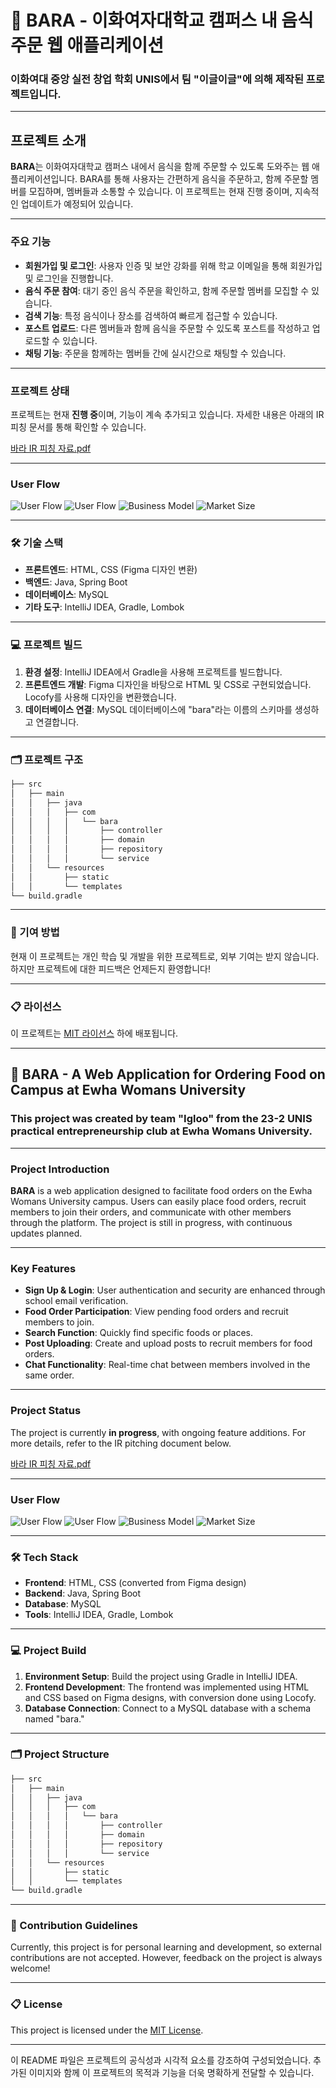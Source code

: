 # 📱 BARA - 이화여자대학교 캠퍼스 내 음식 주문 웹 애플리케이션

### 이화여대 중앙 실전 창업 학회 UNIS에서 팀 "이글이글"에 의해 제작된 프로젝트입니다.

---

## 프로젝트 소개

**BARA**는 이화여자대학교 캠퍼스 내에서 음식을 함께 주문할 수 있도록 도와주는 웹 애플리케이션입니다. BARA를 통해 사용자는 간편하게 음식을 주문하고, 함께 주문할 멤버를 모집하며, 멤버들과 소통할 수 있습니다. 이 프로젝트는 현재 진행 중이며, 지속적인 업데이트가 예정되어 있습니다.

---

### 주요 기능

- **회원가입 및 로그인**: 사용자 인증 및 보안 강화를 위해 학교 이메일을 통해 회원가입 및 로그인을 진행합니다.
- **음식 주문 참여**: 대기 중인 음식 주문을 확인하고, 함께 주문할 멤버를 모집할 수 있습니다.
- **검색 기능**: 특정 음식이나 장소를 검색하여 빠르게 접근할 수 있습니다.
- **포스트 업로드**: 다른 멤버들과 함께 음식을 주문할 수 있도록 포스트를 작성하고 업로드할 수 있습니다.
- **채팅 기능**: 주문을 함께하는 멤버들 간에 실시간으로 채팅할 수 있습니다.

---

### 프로젝트 상태

프로젝트는 현재 **진행 중**이며, 기능이 계속 추가되고 있습니다. 자세한 내용은 아래의 IR 피칭 문서를 통해 확인할 수 있습니다.

[바라 IR 피칭 자료.pdf](https://github.com/user-attachments/files/16322955/ir.2.pptx)

---

### User Flow

![User Flow](https://github.com/Kareeenn/bara/blob/main/images/1.png)
![User Flow](https://github.com/Kareeenn/bara/blob/main/images/2.png)
![Business Model](https://github.com/Kareeenn/bara/blob/main/images/3.png)
![Market Size](https://github.com/Kareeenn/bara/blob/main/images/4.png)

---

### 🛠️ 기술 스택

- **프론트엔드**: HTML, CSS (Figma 디자인 변환)
- **백엔드**: Java, Spring Boot
- **데이터베이스**: MySQL
- **기타 도구**: IntelliJ IDEA, Gradle, Lombok

---

### 💻 프로젝트 빌드

1. **환경 설정**: IntelliJ IDEA에서 Gradle을 사용해 프로젝트를 빌드합니다.
2. **프론트엔드 개발**: Figma 디자인을 바탕으로 HTML 및 CSS로 구현되었습니다. Locofy를 사용해 디자인을 변환했습니다.
3. **데이터베이스 연결**: MySQL 데이터베이스에 "bara"라는 이름의 스키마를 생성하고 연결합니다.

---

### 🗂️ 프로젝트 구조

```bash
├── src
│   ├── main
│   │   ├── java
│   │   │   ├── com
│   │   │   │   └── bara
│   │   │   │       ├── controller
│   │   │   │       ├── domain
│   │   │   │       ├── repository
│   │   │   │       └── service
│   │   └── resources
│   │       ├── static
│   │       └── templates
└── build.gradle
```

---

### 📝 기여 방법

현재 이 프로젝트는 개인 학습 및 개발을 위한 프로젝트로, 외부 기여는 받지 않습니다. 하지만 프로젝트에 대한 피드백은 언제든지 환영합니다!

---

### 📋 라이선스

이 프로젝트는 [MIT 라이선스](LICENSE) 하에 배포됩니다.

---

## 📱 BARA - A Web Application for Ordering Food on Campus at Ewha Womans University

### This project was created by team "Igloo" from the 23-2 UNIS practical entrepreneurship club at Ewha Womans University.

---

### Project Introduction

**BARA** is a web application designed to facilitate food orders on the Ewha Womans University campus. Users can easily place food orders, recruit members to join their orders, and communicate with other members through the platform. The project is still in progress, with continuous updates planned.

---

### Key Features

- **Sign Up & Login**: User authentication and security are enhanced through school email verification.
- **Food Order Participation**: View pending food orders and recruit members to join.
- **Search Function**: Quickly find specific foods or places.
- **Post Uploading**: Create and upload posts to recruit members for food orders.
- **Chat Functionality**: Real-time chat between members involved in the same order.

---

### Project Status

The project is currently **in progress**, with ongoing feature additions. For more details, refer to the IR pitching document below.

[바라 IR 피칭 자료.pdf](https://github.com/user-attachments/files/16322955/ir.2.pptx)

---

### User Flow

![User Flow](https://github.com/Kareeenn/bara/blob/main/images/1.png)
![User Flow](https://github.com/Kareeenn/bara/blob/main/images/2.png)
![Business Model](https://github.com/Kareeenn/bara/blob/main/images/3.png)
![Market Size](https://github.com/Kareeenn/bara/blob/main/images/4.png)

---

### 🛠️ Tech Stack

- **Frontend**: HTML, CSS (converted from Figma design)
- **Backend**: Java, Spring Boot
- **Database**: MySQL
- **Tools**: IntelliJ IDEA, Gradle, Lombok

---

### 💻 Project Build

1. **Environment Setup**: Build the project using Gradle in IntelliJ IDEA.
2. **Frontend Development**: The frontend was implemented using HTML and CSS based on Figma designs, with conversion done using Locofy.
3. **Database Connection**: Connect to a MySQL database with a schema named "bara."

---

### 🗂️ Project Structure

```bash
├── src
│   ├── main
│   │   ├── java
│   │   │   ├── com
│   │   │   │   └── bara
│   │   │   │       ├── controller
│   │   │   │       ├── domain
│   │   │   │       ├── repository
│   │   │   │       └── service
│   │   └── resources
│   │       ├── static
│   │       └── templates
└── build.gradle
```

---

### 📝 Contribution Guidelines

Currently, this project is for personal learning and development, so external contributions are not accepted. However, feedback on the project is always welcome!

---

### 📋 License

This project is licensed under the [MIT License](LICENSE).

---

이 README 파일은 프로젝트의 공식성과 시각적 요소를 강조하여 구성되었습니다. 추가된 이미지와 함께 이 프로젝트의 목적과 기능을 더욱 명확하게 전달할 수 있습니다.
